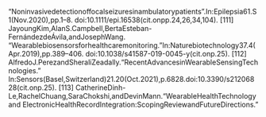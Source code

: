 “Noninvasivedetectionoffocalseizuresinambulatorypatients”.In:Epilepsia61.S1(Nov.2020),pp.1–8.
doi:10.1111/epi.16538(cit.onpp.24,26,34,104).
[111] JayoungKim,AlanS.Campbell,BertaEsteban-FernándezdeÁvila,andJosephWang.
“Wearablebiosensorsforhealthcaremonitoring.”In:Naturebiotechnology37.4(Apr.2019),pp.389–406.
doi:10.1038/s41587-019-0045-y(cit.onp.25).
[112] AlfredoJ.PerezandSheraliZeadally.“RecentAdvancesinWearableSensingTechnologies.”
In:Sensors(Basel,Switzerland)21.20(Oct.2021),p.6828.doi:10.3390/s21206828(cit.onp.25).
[113] CatherineDinh-Le,RachelChuang,SaraChokshi,andDevinMann.“WearableHealthTechnologyand
ElectronicHealthRecordIntegration:ScopingReviewandFutureDirections.”